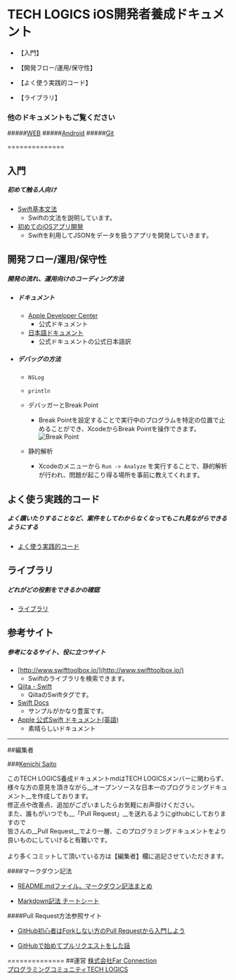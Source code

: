 # TECH LOGICS iOS開発者養成ドキュメント

- 【入門】

- 【開発フロー/運用/保守性】

- 【よく使う実践的コード】

- 【ライブラリ】


### 他のドキュメントもご覧ください
#####[WEB](https://github.com/techlogics/WEB_Document)
#####[Android](https://github.com/techlogics/Android_Document)
#####[Git](https://github.com/techlogics/Git_Document)


==============

## 入門

##### 初めて触る人向け

- [Swift基本文法](https://github.com/techlogics/iOS_Document/blob/master/swift_grammar.md)
	- Swiftの文法を説明しています。
- [初めてのiOSアプリ開発](https://github.com/techlogics/iOS_Document/blob/master/develop_application.md)
	- Swiftを利用してJSONをデータを扱うアプリを開発していきます。



## 開発フロー/運用/保守性

##### 開発の流れ、運用向けのコーディング方法


- ##### ドキュメント

	- [Apple Developer Center](http://developer.apple.com/ios/)
  		- 公式ドキュメント
	- [日本語ドキュメント](https://developer.apple.com/jp/devcenter/ios/library/japanese.html)
	  	- 公式ドキュメントの公式日本語訳
- ##### デバッグの方法
	-  `NSLog`
	- `println`
	- デバッガーとBreak Point
		
		- Break Pointを設定することで実行中のプログラムを特定の位置で止めることができ、XcodeからBreak Pointを操作できます。
![Break Point](https://www.evernote.com/shard/s324/sh/a00915b6-af19-4b0b-bae6-69d5bd95a4b8/92fda355a0d4243c/res/f59ddf16-27e3-4879-9de7-8f422d098a5f/debug.png)
	- 静的解析
		- Xcodeのメニューから `Run -> Analyze` を実行することで、静的解析が行われ、問題が起こり得る場所を事前に教えてくれます。

## よく使う実践的コード

##### よく躓いたりすることなど、案件をしてわからなくなってもこれ見ながらできるようにする

- [よく使う実践的コード](https://github.com/techlogics/iOS_Document/)

## ライブラリ

##### どれがどの役割をできるかの確認

- [ライブラリ](https://github.com/techlogics/iOS_Document/)

## 参考サイト
##### 参考になるサイト、役に立つサイト
- [http://www.swifttoolbox.io/](http://www.swifttoolbox.io/)
	- Swiftのライブラリを検索できます。
- [Qiita - Swift](http://qiita.com/tags/swift)
	- QiitaのSwiftタグです。
- [Swift Docs](https://sites.google.com/a/gclue.jp/swift-docs/)
	- サンプルがかなり豊富です。
- [Apple 公式Swift ドキュメント(英語)](https://developer.apple.com/library/ios/documentation/Swift/Conceptual/Swift_Programming_Language/GuidedTour.html#//apple_ref/doc/uid/TP40014097-CH2-XID_1)
	- 素晴らしいドキュメント 
 
---
##編集者

###[Kenichi Saito](https://github.com/tkcfjips/)

このTECH LOGICS養成ドキュメントmdはTECH LOGICSメンバーに関わらず、<br>
様々な方の意見を頂きながら__オープンソースな日本一のプログラミングドキュメント__を作成しております。<br>
修正点や改善点、追加がございましたらお気軽にお声掛けください。<br>
また、誰もがいつでも__「Pull Request」__を送れるようにgithubにしておりますので<br>
皆さんの__Pull Request__でより一層、このプログラミングドキュメントをより良いものにしていけると有難いです。<br><br>
より多くコミットして頂いている方は【編集者】欄に追記させていただきます。

####マークダウン記法

* [README.mdファイル。マークダウン記法まとめ](http://codechord.com/2012/01/readme-markdown/)

* [Markdown記法 チートシート](http://qiita.com/Qiita/items/c686397e4a0f4f11683d)

####Pull Request方法参照サイト

* [GitHub初心者はForkしない方のPull Requestから入門しよう](http://blog.qnyp.com/2013/05/28/pull-request-for-github-beginners/)

* [GitHubで始めてプルリクエストをした話](http://blog.9wick.com/2012/07/github-first-pul/)

==============
##運営
[株式会社Far Connection](http://farconnection.co.jp)  
[プログラミングコミュニティTECH LOGICS](http://techlogics.link)


